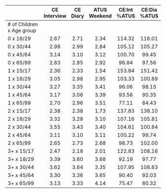 
|                      | CE<br>Interview |  CE<br>Diary | ATUS<br>Weekend | CE:Int<br>%ATUS | CE:Dia<br>%ATUS |
| -------------------- | :----------: | :----------: | :----------: | :----------: | :----------: |
| # of Children x Age group |              |              |              |              |              |
| 0 x 18/29            |         2.67 |         2.71 |         2.34 |       114.32 |       116.01 |
| 0 x 30/44            |         2.98 |         2.99 |         2.84 |       105.12 |       105.27 |
| 0 x 45/64            |         3.14 |         3.10 |         3.12 |       100.70 |        99.45 |
| 0 x 65/99            |         2.83 |         2.85 |         2.92 |        96.84 |        97.56 |
| 1 x 15/17            |         2.36 |         2.33 |         1.54 |       153.84 |       151.42 |
| 1 x 18/29            |         3.05 |         2.98 |         2.95 |       103.33 |       100.89 |
| 1 x 30/44            |         3.27 |         3.35 |         3.41 |        96.06 |        98.15 |
| 1 x 45/64            |         3.17 |         3.06 |         3.39 |        93.56 |        90.35 |
| 1 x 65/99            |         2.70 |         2.96 |         3.51 |        77.11 |        84.43 |
| 2 x 15/17            |         2.38 |         2.38 |         1.73 |       137.83 |       138.10 |
| 2 x 18/29            |         3.32 |         3.28 |         3.10 |       107.16 |       105.81 |
| 2 x 30/44            |         3.55 |         3.43 |         3.40 |       104.61 |       100.84 |
| 2 x 45/64            |         3.11 |         3.10 |         3.11 |       100.22 |        99.74 |
| 2 x 65/99            |         2.65 |         2.73 |         2.68 |        98.73 |       102.00 |
| 3+ x 15/17           |         2.47 |         2.18 |         2.01 |       122.83 |       108.16 |
| 3+ x 18/29           |         3.39 |         3.60 |         3.68 |        92.19 |        97.77 |
| 3+ x 30/44           |         3.62 |         3.64 |         3.35 |       107.95 |       108.63 |
| 3+ x 45/64           |         3.30 |         3.36 |         3.65 |        90.40 |        92.03 |
| 3+ x 65/99           |         3.13 |         3.33 |         4.14 |        75.47 |        80.32 |

